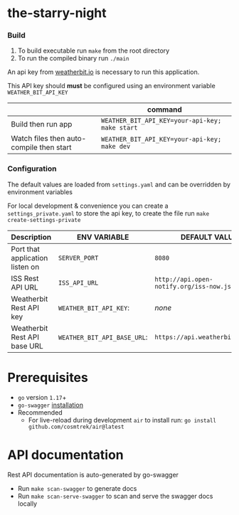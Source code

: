 # the-starry-night

### Build

1. To build executable run `make` from the root directory
1. To run the compiled binary run `./main`

An api key from [weatherbit.io](https://www.weatherbit.io/api) is necessary to run this application.

This API key should **must** be configured using an environment variable `WEATHER_BIT_API_KEY`

|                                          | command                                        |
| ---------------------------------------- | ---------------------------------------------- |
| Build then run app                       | `WEATHER_BIT_API_KEY=your-api-key; make start` |
| Watch files then auto-compile then start | `WEATHER_BIT_API_KEY=your-api-key; make dev`   |

### Configuration

The default values are loaded from `settings.yaml` and can be overridden by environment variables

For local development & convenience you can create a `settings_private.yaml` to store the api key,
to create the file run `make create-settings-private`

| Description                     | ENV VARIABLE                | DEFAULT VALUE                             | Required |
| ------------------------------- | --------------------------- | ----------------------------------------- | -------- |
| Port that application listen on | `SERVER_PORT`               | `8080`                                    |          |
| ISS Rest API URL                | `ISS_API_URL`               | `http://api.open-notify.org/iss-now.json` |          |
| Weatherbit Rest API key         | `WEATHER_BIT_API_KEY`:      | _none_                                    | yes      |
| Weatherbit Rest API base URL    | `WEATHER_BIT_API_BASE_URL`: | `https://api.weatherbit.io/v2.0`          |          |

# Prerequisites

- `go` version `1.17`+
- `go-swagger` [installation](https://goswagger.io/install.html)
- Recommended
  - For live-reload during development `air` to install run: `go install github.com/cosmtrek/air@latest`

# API documentation

Rest API documentation is auto-generated by go-swagger

- Run `make scan-swagger` to generate docs
- Run `make scan-serve-swagger` to scan and serve the swagger docs locally
